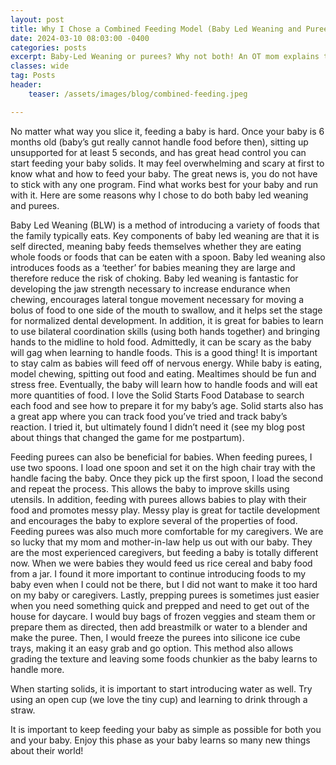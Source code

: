 ```yaml
---
layout: post
title: Why I Chose a Combined Feeding Model (Baby Led Weaning and Purees)
date: 2024-03-10 08:03:00 -0400
categories: posts
excerpt: Baby-Led Weaning or purees? Why not both! An OT mom explains the benefits of a combined feeding model for developing jaw strength, utensil skills, and making mealtime flexible and stress-free.
classes: wide
tag: Posts
header:
    teaser: /assets/images/blog/combined-feeding.jpeg

---
```


No matter what way you slice it, feeding a baby is hard. Once your baby is 6 months old (baby’s gut really cannot handle food before then), sitting up unsupported for at least 5 seconds, and has great head control you can start feeding your baby solids. It may feel overwhelming and scary at first to know what and how to feed your baby. The great news is, you do not have to stick with any one program. Find what works best for your baby and run with it. Here are some reasons why I chose to do both baby led weaning and purees.

Baby Led Weaning (BLW) is a method of introducing a variety of foods that the family typically eats. Key components of baby led weaning are that it is self directed, meaning baby feeds themselves whether they are eating whole foods or foods that can be eaten with a spoon. Baby led weaning also introduces foods as a ‘teether’ for babies meaning they are large and therefore reduce the risk of choking. Baby led weaning is fantastic for developing the jaw strength necessary to increase endurance when chewing, encourages lateral tongue movement necessary for moving a bolus of food to one side of the mouth to swallow, and it helps set the stage for normalized dental development. In addition, it is great for babies to learn to use bilateral coordination skills (using both hands together) and bringing hands to the midline to hold food. Admittedly, it can be scary as the baby will gag when learning to handle foods. This is a good thing! It is important to stay calm as babies will feed off of nervous energy. While baby is eating, model chewing, spitting out food and eating. Mealtimes should be fun and stress free. Eventually, the baby will learn how to handle foods and will eat more quantities of food. I love the Solid Starts Food Database to search each food and see how to prepare it for my baby’s age. Solid starts also has a great app where you can track food you’ve tried and track baby’s reaction. I tried it, but ultimately found I didn’t need it (see my blog post about things that changed the game for me postpartum).

Feeding purees can also be beneficial for babies. When feeding purees, I use two spoons. I load one spoon and set it on the high chair tray with the handle facing the baby. Once they pick up the first spoon, I load the second and repeat the process. This allows the baby to improve skills using utensils. In addition, feeding with purees allows babies to play with their food and promotes messy play. Messy play is great for tactile development and encourages the baby to explore several of the properties of food. Feeding purees was also much more comfortable for my caregivers. We are so lucky that my mom and mother-in-law help us out with our baby. They are the most experienced caregivers, but feeding a baby is totally different now. When we were babies they would feed us rice cereal and baby food from a jar. I found it more important to continue introducing foods to my baby even when I could not be there, but I did not want to make it too hard on my baby or caregivers. Lastly, prepping purees is sometimes just easier when you need something quick and prepped and need to get out of the house for daycare. I would buy bags of frozen veggies and steam them or prepare them as directed, then add breastmilk or water to a blender and make the puree. Then, I would freeze the purees into silicone ice cube trays, making it an easy grab and go option. This method also allows grading the texture and leaving some foods chunkier as the baby learns to handle more.

When starting solids, it is important to start introducing water as well. Try using an open cup (we love the tiny cup) and learning to drink through a straw.

It is important to keep feeding your baby as simple as possible for both you and your baby. Enjoy this phase as your baby learns so many new things about their world!
